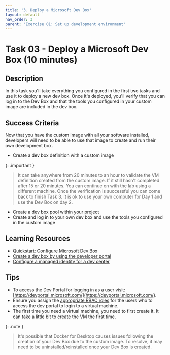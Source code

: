 ```yaml
---
title: '3. Deploy a Microsoft Dev Box'
layout: default
nav_order: 3
parent: 'Exercise 01: Set up development environment'
---
```


# Task 03 - Deploy a Microsoft Dev Box (10 minutes)

## Description

In this task you'll take everything you configured in the first two tasks and use it to deploy a new dev box. Once it's deployed, you'll verify that you can log in to the Dev Box and that the tools you configured in your custom image are included in the dev box.

## Success Criteria

Now that you have the custom image with all your software installed, developers will need to be able to use that image to create and run their own development box.

- Create a dev box definition with a custom image

{: .important }
> It can take anywhere from 20 minutes to an hour to validate the VM definition created from the custom image. If it still hasn't completed after 15 or 20 minutes. You can continue on with the lab using a different machine. Once the verification is successful you can come back to finish Task 3. It is ok to use your own computer for Day 1 and use the Dev Box on day 2.

- Create a dev box pool within your project
- Create and log in to your own dev box and use the tools you configured in the custom image

## Learning Resources

- [Quickstart: Configure Microsoft Dev Box](https://learn.microsoft.com/azure/dev-box/quickstart-configure-dev-box-service?wt.mc_id=mdbservice_acomdoc01_webpage_cnl&tabs=AzureADJoin)
- [Create a dev box by using the developer portal](https://learn.microsoft.com/azure/dev-box/quickstart-create-dev-box?wt.mc_id=mdbservice_acomdoc02_webpage_cnl)
- [Configure a managed identity for a dev center](https://learn.microsoft.com/azure/deployment-environments/how-to-configure-managed-identity)

## Tips

- To access the Dev Portal for logging in as a user visit: [https://devportal.microsoft.com/](https://devportal.microsoft.com/).
- Ensure you assign the [appropriate RBAC roles](https://learn.microsoft.com/azure/dev-box/how-to-dev-box-user) for the users who to access the dev portal to login to a virtual machine.
- The first time you need a virtual machine, you need to first create it. It can take a little bit to create the VM the first time.

{: .note }
> It's possible that Docker for Desktop causes issues following the creation of your Dev Box due to the custom image. To resolve, it may need to be uninstalled/reinstalled once your Dev Box is created.
